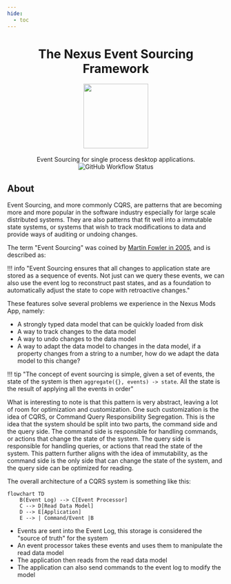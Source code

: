 ```yaml
---
hide:
  - toc
---
```


<div align="center">
	<h1>The Nexus Event Sourcing Framework</h1>
	<img src="./Nexus/Images/Nexus-Icon.png" width="150" align="center" />
	<br/> <br/>
    Event Sourcing for single process desktop applications.
    <br/>
    <img alt="GitHub Workflow Status" src="https://img.shields.io/github/actions/workflow/status/Nexus-Mods/NexusMods.EventSourcing/BuildAndTest.yml">
</div>

## About

Event Sourcing, and more commonly CQRS, are patterns that are becoming more and more popular in the software industry especially
for large scale distributed systems. They are also patterns that fit well into a immutable state systems, or systems that wish
to track modifications to data and provide ways of auditing or undoing changes.

The term "Event Sourcing" was coined by [Martin Fowler in 2005](https://martinfowler.com/eaaDev/EventSourcing.html), and is described as:

!!! info "Event Sourcing ensures that all changes to application state are stored as a sequence of events. Not just can we query these events, we can also use the event log to reconstruct past states, and as a foundation to automatically adjust the state to cope with retroactive changes."

These features solve several problems we experience in the Nexus Mods App, namely:

* A strongly typed data model that can be quickly loaded from disk
* A way to track changes to the data model
* A way to undo changes to the data model
* A way to adapt the data model to changes in the data model, if a property changes from a string to a number, how do
  we adapt the data model to this change?

!!! tip "The concept of event sourcing is simple, given a set of events, the state of the system is then `aggregate({}, events) -> state`. All the state is the result of applying all the events in order"

What is interesting to note is that this pattern is very abstract, leaving a lot of room for optimization and customization. One such
customization is the idea of CQRS, or Command Query Responsibility Segregation. This is the idea that the system should be split into
two parts, the command side and the query side. The command side is responsible for handling commands, or actions that change the state
of the system. The query side is responsible for handling queries, or actions that read the state of the system. This pattern further
aligns with the idea of immutability, as the command side is the only side that can change the state of the system, and the query side
can be optimized for reading.

The overall architecture of a CQRS system is something like this:

```mermaid
flowchart TD
    B(Event Log) --> C[Event Processor]
    C --> D[Read Data Model]
    D --> E[Application]
    E --> | Command/Event |B
```

* Events are sent into the Event Log, this storage is considered the "source of truth" for the system
* An event processor takes these events and uses them to manipulate the read data model
* The application then reads from the read data model
* The application can also send commands to the event log to modify the model
